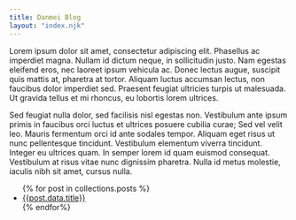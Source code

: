 ```yaml
---
title: Danmei Blog
layout: "index.njk"
---
```


Lorem ipsum dolor sit amet, consectetur adipiscing elit. Phasellus ac imperdiet magna. Nullam id dictum neque, in sollicitudin justo. Nam egestas eleifend eros, nec laoreet ipsum vehicula ac. Donec lectus augue, suscipit quis mattis at, pharetra at tortor. Aliquam luctus accumsan lectus, non faucibus dolor imperdiet sed. Praesent feugiat ultricies turpis ut malesuada. Ut gravida tellus et mi rhoncus, eu lobortis lorem ultrices.

Sed feugiat nulla dolor, sed facilisis nisl egestas non. Vestibulum ante ipsum primis in faucibus orci luctus et ultrices posuere cubilia curae; Sed vel velit leo. Mauris fermentum orci id ante sodales tempor. Aliquam eget risus ut nunc pellentesque tincidunt. Vestibulum elementum viverra tincidunt. Integer eu ultrices quam. In semper lorem id quam euismod consequat. Vestibulum at risus vitae nunc dignissim pharetra. Nulla id metus molestie, iaculis nibh sit amet, cursus nulla.

<ul>
    {% for post in collections.posts %}
<li>
<a href="{{ post.url }}">
{{post.data.title}}

</a>
</li>
    {% endfor%}
</ul>